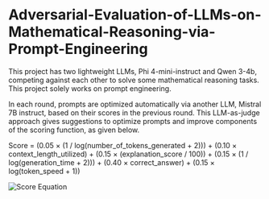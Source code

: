 # Adversarial-Evaluation-of-LLMs-on-Mathematical-Reasoning-via-Prompt-Engineering

This project has two lightweight LLMs, Phi 4-mini-instruct and Qwen 3-4b, competing against each other to solve some mathematical reasoning tasks. This project solely works on prompt engineering. 

In each round, prompts are optimized automatically via another LLM, Mistral 7B instruct, based on their scores in the previous round. This LLM-as-judge approach gives suggestions to optimize prompts and improve components of the scoring function, as given below.


Score = (0.05 × (1 / log(number_of_tokens_generated + 2)))
      + (0.10 × context_length_utilized)
      + (0.15 × (explanation_score / 100))
      + (0.15 × (1 / log(generation_time + 2)))
      + (0.40 × correct_answer)
      + (0.15 × log(token_speed + 1))


![Score Equation](https://latex.codecogs.com/svg.image?\text{Score}=0.05\cdot\left(\frac{1}{\log(\text{tokens}+2)}\right)%2B0.10\cdot\text{context}%2B0.15\cdot\left(\frac{\text{explanation}}{100}\right)%2B0.15\cdot\left(\frac{1}{\log(\text{time}+2)}\right)%2B0.40\cdot\text{correct}%2B0.15\cdot\log(\text{speed}%2B1))


